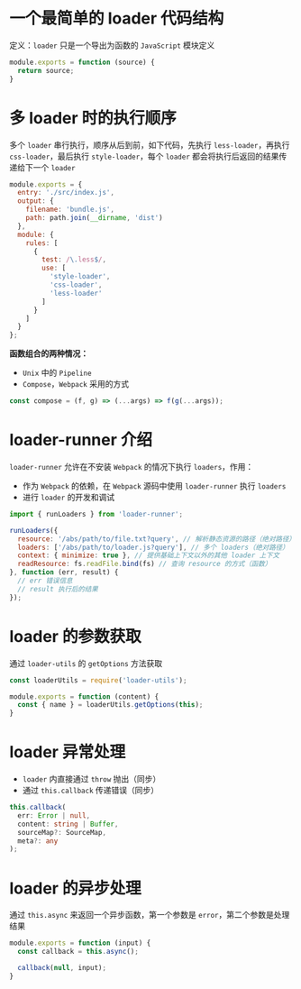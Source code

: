 # 一个最简单的 loader 代码结构

定义：`loader` 只是一个导出为函数的 `JavaScript` 模块定义

```js
module.exports = function (source) {
  return source;
}
```

# 多 loader 时的执行顺序

多个 `loader` 串行执行，顺序从后到前，如下代码，先执行 `less-loader`，再执行 `css-loader`，最后执行 `style-loader`，每个 `loader` 都会将执行后返回的结果传递给下一个 `loader`

```js
module.exports = {
  entry: './src/index.js',
  output: {
    filename: 'bundle.js',
    path: path.join(__dirname, 'dist')
  },
  module: {
    rules: [
      {
        test: /\.less$/,
        use: [
          'style-loader',
          'css-loader',
          'less-loader'
        ]
      }
    ]
  }
};
```

**函数组合的两种情况：**

- `Unix` 中的 `Pipeline`
- `Compose`，`Webpack` 采用的方式

```js
const compose = (f, g) => (...args) => f(g(...args));
```

# loader-runner 介绍

`loader-runner` 允许在不安装 `Webpack` 的情况下执行 `loaders`，作用：

- 作为 `Webpack` 的依赖，在 `Webpack` 源码中使用 `loader-runner` 执行 `loaders`
- 进行 `loader` 的开发和调试

```js
import { runLoaders } from 'loader-runner';

runLoaders({
  resource: '/abs/path/to/file.txt?query', // 解析静态资源的路径（绝对路径）
  loaders: ['/abs/path/to/loader.js?query'], // 多个 loaders（绝对路径）
  context: { minimize: true }, // 提供基础上下文以外的其他 loader 上下文
  readResource: fs.readFile.bind(fs) // 查询 resource 的方式（函数）
}, function (err, result) {
  // err 错误信息
  // result 执行后的结果
});
```

# loader 的参数获取

通过 `loader-utils` 的 `getOptions` 方法获取

```js
const loaderUtils = require('loader-utils');

module.exports = function (content) {
  const { name } = loaderUtils.getOptions(this);
}
```

# loader 异常处理

- `loader` 内直接通过 `throw` 抛出（同步）
- 通过 `this.callback` 传递错误（同步）

```ts
this.callback(
  err: Error | null,
  content: string | Buffer,
  sourceMap?: SourceMap,
  meta?: any
);
```

# loader 的异步处理

通过 `this.async` 来返回一个异步函数，第一个参数是 `error`，第二个参数是处理结果

```js
module.exports = function (input) {
  const callback = this.async();

  callback(null, input);
}
```
